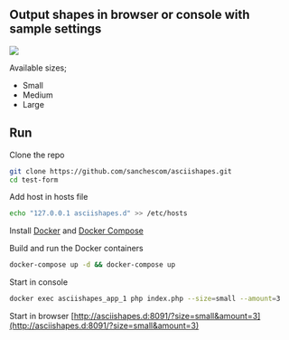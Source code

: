 ## Output shapes in browser or console with sample settings

![](https://github.com/sanchescom/asciishapes/shapes.png)

Available sizes;

 - Small
 - Medium
 - Large
 
## Run
Clone the repo
```sh
git clone https://github.com/sanchescom/asciishapes.git
cd test-form
```
Add host in hosts file
```sh
echo "127.0.0.1 asciishapes.d" >> /etc/hosts
```
Install [Docker](https://docs.docker.com/) and [Docker Compose](https://docs.docker.com/compose/)

Build and run the Docker containers
```sh
docker-compose up -d && docker-compose up
```
Start in console
```sh
docker exec asciishapes_app_1 php index.php --size=small --amount=3
```
Start in browser
[http://asciishapes.d:8091/?size=small&amount=3](http://asciishapes.d:8091/?size=small&amount=3)
